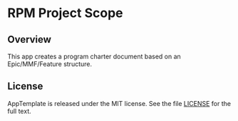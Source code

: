 RPM Project Scope
=========================

## Overview

This app creates a program charter document based on an Epic/MMF/Feature structure.

## License

AppTemplate is released under the MIT license.  See the file [LICENSE](https://raw.github.com/RallyApps/AppTemplate/master/LICENSE) for the full text.
